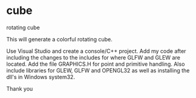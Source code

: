 # cube
rotating cube

This will generate a colorful rotating cube.

Use Visual Studio and create a console/C++ project.
Add my code after including the changes to the includes for where GLFW and GLEW are located.
Add the file GRAPHICS.H for point and primitive handling.
Also include libraries for GLEW, GLFW and OPENGL32 as well as installing the dll's in Windows system32.

Thank you
